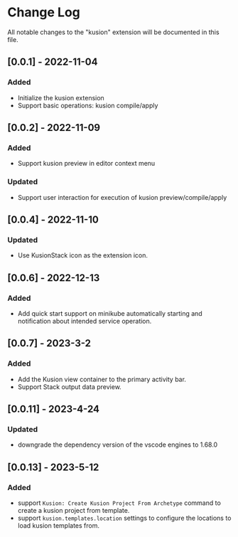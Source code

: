 # Change Log

All notable changes to the "kusion" extension will be documented in this file.

## [0.0.1] - 2022-11-04

### Added

- Initialize the kusion extension
- Support basic operations: kusion compile/apply

## [0.0.2] - 2022-11-09

### Added

- Support kusion preview in editor context menu

### Updated

- Support user interaction for execution of kusion preview/compile/apply

## [0.0.4] - 2022-11-10

### Updated

- Use KusionStack icon as the extension icon.

## [0.0.6] - 2022-12-13

### Added

- Add quick start support on minikube automatically starting and notification about intended service operation.

## [0.0.7] - 2023-3-2

### Added

- Add the Kusion view container to the primary activity bar.
- Support Stack output data preview.


## [0.0.11] - 2023-4-24

### Updated

- downgrade the dependency version of the vscode engines to 1.68.0

## [0.0.13] - 2023-5-12

### Added

- support `Kusion: Create Kusion Project From Archetype` command to create a kusion project from template.
- support `kusion.templates.location` settings to configure the locations to load kusion templates from.